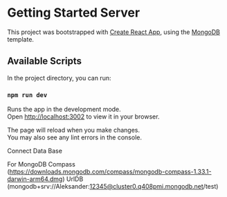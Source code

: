 # Getting Started Server

This project was bootstrapped with [Create React App](https://github.com/facebook/create-react-app), using the [MongoDB](https://www.mongodb.com/)  template.

## Available Scripts

In the project directory, you can run:

### `npm run dev`

Runs the app in the development mode.\
Open [http://localhost:3002](http://localhost:3002) to view it in your browser.

The page will reload when you make changes.\
You may also see any lint errors in the console.


Connect Data Base

For MongoDB Compass (https://downloads.mongodb.com/compass/mongodb-compass-1.33.1-darwin-arm64.dmg) 
UrlDB (mongodb+srv://Aleksander:12345@cluster0.q408pmi.mongodb.net/test)
